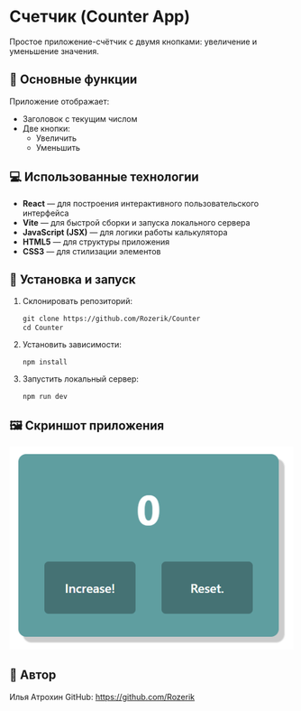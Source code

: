 # Счетчик (Counter App)

Простое приложение-счётчик с двумя кнопками: увеличение и уменьшение значения.
## 🔧 Основные функции

Приложение отображает:
- Заголовок с текущим числом
- Две кнопки:
  - Увеличить
  - Уменьшить

## 💻 Использованные технологии

- **React** — для построения интерактивного пользовательского интерфейса
- **Vite** — для быстрой сборки и запуска локального сервера
- **JavaScript (JSX)** — для логики работы калькулятора
- **HTML5** — для структуры приложения
- **CSS3** — для стилизации элементов

## 🚀 Установка и запуск

1. Склонировать репозиторий:

   ```
   git clone https://github.com/Rozerik/Counter
   cd Counter
   ```
2. Установить зависимости:
   
    ```
    npm install
    ```
3. Запустить локальный сервер:
   
    ```
    npm run dev
    ```
## 🖼 Скриншот приложения

![Скриншот приложения](public/assets/example.png)

## 📌 Автор

Илья Атрохин
GitHub: https://github.com/Rozerik
